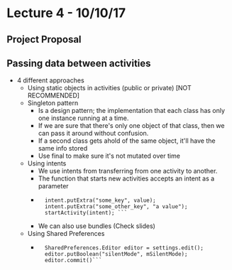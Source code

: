 # Lecture 4 - 10/10/17

## Project Proposal 

## Passing data between activities

- 4 different approaches
    - Using static objects in activities (public or private) [NOT RECOMMENDED]
    - Singleton pattern
        - Is a design pattern; the implementation that each class has only one instance running at a time. 
        - If we are sure that there's only one object of that class, then we can pass it around without confusion. 
        - If a second class gets ahold of the same object, it'll have the same info stored
        - Use final to make sure it's not mutated over time
    - Using intents
        - We use intents from transferring from one activity to another.
        - The function that starts new activities accepts an intent as a parameter
        - ```Intent intent = new Intent(FirstActivity.this, SecondActivity.class); 
            intent.putExtra("some_key", value); 
            intent.putExtra("some_other_key", "a value"); 
            startActivity(intent); ```
        - We can also use bundles (Check slides)
    - Using Shared Preferences
        - ```Shared Preferences settings = getSharedPreferences(PREFS_NAME, 0); 
            SharedPreferences.Editor editor = settings.edit(); 
            editor.putBoolean("silentMode", mSilentMode); 
            editor.commit()```
            
        
